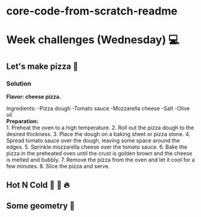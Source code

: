 # core-code-from-scratch-readme
<h1>Week challenges (Wednesday) 💻</h1>
<h2>Let's make pizza 🍕</h2>
<h3>Solution</h3>
  <b>Flavor: cheese pizza.</b><br>
<p>Ingredients:
-Pizza dough
-Tomato sauce
-Mozzarella cheese
-Salt
-Olive oil<br>
  <b>Preparation:</b><br>
1. Preheat the oven to a high temperature.
2. Roll out the pizza dough to the desired thickness.
3. Place the dough on a baking sheet or pizza stone.
4. Spread tomato sauce over the dough, leaving some space around the edges.
5. Sprinkle mozzarella cheese over the tomato sauce.
6. Bake the pizza in the preheated oven until the crust is golden brown and the cheese is melted and bubbly.
7. Remove the pizza from the oven and let it cool for a few minutes.
8. Slice the pizza and serve.  
</p>

<h2>Hot N Cold 🤒 🧊 🔥</h2>

<h2>Some geometry 📐</h2>
